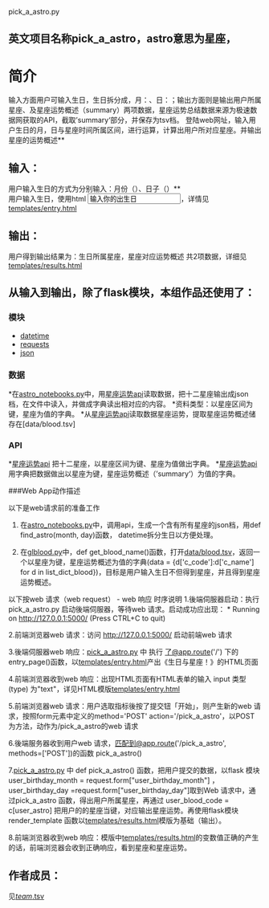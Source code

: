 pick_a_astro.py

英文项目名称pick_a_astro，astro意思为星座，
-------------
	
# 简介 
输入方面用户可输入生日，生日拆分成，月：、日：；输出方面则是输出用户所属星座、及星座运势概述（summary）两项数据，星座运势总结数据来源为极速数据网获取的API，截取’summary‘部分，并保存为tsv档。
登陆web网址，输入用户生日的月，日与星座时间所属区间，进行运算，计算出用户所对应星座。并输出星座的运势概述**</br>

## 输入：
用户输入生日的方式为分别输入：月份（）、日子（）**</br>
用户输入生日，使用html </td><td><input name='user_birthday_day' type='TEXT' value='输入你的出生日'></td></tr>，详情见[templates/entry.html](templates/entry.html)

## 输出：
用户得到输出结果为：生日所属星座，星座对应运势概述 共2项数据，详细见[templates/results.html](templates/results.html)

## 从输入到输出，除了flask模块，本组作品还使用了：

### 模块
* [datetime](https://docs.python.org/2/library/datetime.html?highlight=datetime#module-datetime)</br>
* [requests](http://docs.python-requests.org/zh_CN/latest/user/quickstart.html)
* [json](https://docs.python.org/2/library/json.html)

### 数据
*在[astro_notebooks.py](astro_notebooks.py)中，用[星座运势api](http://api.jisuapi.com/astro/all)读取数据，把十二星座输出成json档，在文件中读入，并做成字典读出相对应的内容。
*资料类型：以星座区间为键，星座为值的字典。
*从[星座运势api](http://api.jisuapi.com/astro/fortune)读取数据星座运势，提取星座运势概述储存在[data/blood.tsv]

### API
*[星座运势api](http://api.jisuapi.com/astro/all) 把十二星座，以星座区间为键、星座为值做出字典。
*[星座运势api](http://api.jisuapi.com/astro/fortune)用字典把数据做出以星座为键，星座运势概述（’summary‘）为值的字典。


###Web App动作描述

 以下是web请求前的准备工作

1. 在[astro_notebooks.py](astro_notebooks.py)中，调用api，生成一个含有所有星座的json档，用def find_astro(month, day)函数， datetime拆分生日以方便处理。

2. 在[glblood.py](glblood.py)中，def get_blood_name()函数，打开[data/blood.tsv](data/blood.tsv)，返回一个以星座为键，星座运势概述为值的字典(data = {d['c_code']:d['c_name'] for d in list_dict_blood})，目标是用户输入生日不但得到星座，并且得到星座运势概述。

以下按web 请求（web request） - web 响应 时序说明
1.後端伺服器启动：执行 pick_a_astro.py 启动後端伺服器，等待web 请求。启动成功应出现： * Running on http://127.0.0.1:5000/ (Press CTRL+C to quit)

2.前端浏览器web 请求：访问 http://127.0.0.1:5000/ 启动前端web 请求

3.後端伺服器web 响应：[pick_a_astro.py](pick_a_astro.py)  中 执行 了@app.route('/') 下的 entry_page()函数，以[templates/entry.html](templates/entry.html)产出《生日与星座！》的HTML页面

4.前端浏览器收到web 响应：出现HTML页面有HTML表单的输入 input 类型(type) 为"text"，详见HTML模版[templates/entry.html](templates/entry.html)

5.前端浏览器web 请求：用户选取指标後按了提交钮「开始」，则产生新的web 请求，按照form元素中定义的method='POST' action='/pick_a_astro'，以POST为方法，动作为/pick_a_astro的web 请求

6.後端服务器收到用户web 请求，匹配到@app.route('/pick_a_astro', methods=['POST'])的函数 pick_a_astro()

7.[pick_a_astro.py](pick_a_astro.py) 中 def pick_a_astro() 函数，把用户提交的数据，以flask 模块  user_birthday_month = request.form["user_birthday_month"]	，user_birthday_day =request.form["user_birthday_day"]取到Web 请求中，通过pick_a_astro 函数，得出用户所属星座，再通过 user_blood_code = c[user_astro] 把用户的的星座当键，对应输出星座运势。再使用flask模块render_template 函数以[templates/results.html](templates/results.html)模版为基础（输出）。

8.前端浏览器收到web 响应：模版中[templates/results.html](templates/results.html)的变数值正确的产生的话，前端浏览器会收到正确响应，看到星座和星座运势。

## 作者成员：

 见[_team_.tsv](_team_/_team_.tsv)